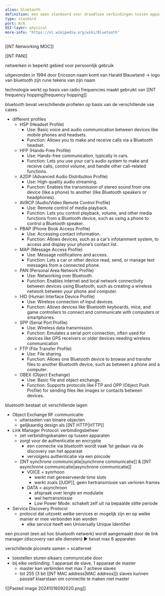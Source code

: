 ```yaml
---
alias: bluetooth
definition: een open standaard voor draadloze verbindingen tussen apparaten op korte afstand
type: standard
port: N/A
OSI-layer: physical
more-info: "https://nl.wikipedia.org/wiki/Bluetooth"
---
```

[[NT Networking MOC]]

[[NT PAN]]

netwerken in beperkt gebied voor persoonlijk gebruik

uitgevonden in 1994 door Ericsson
naam komt van Harald Blauwtand -> logo van bluetooth zijn rune tekens van zijn naam

technologie werkt op basis van radio frequencies
maakt gebruikt van [[NT frequency hopping|frequency hopping]] 

bluetooth bevat verschillende profielen op basis van de verschillende use cases

- different profiles
	- HSP (Headset Profile)
		- Use: Basic voice and audio communication between devices like mobile phones and headsets.
		- Function: Allows you to make and receive calls via a Bluetooth headset.
	- HFP (Hands-Free Profile)
		- Use: Hands-free communication, typically in cars.
		- Function: Lets you use your car’s audio system to make and receive calls, control volume, and handle other call-related functions.
	- A2DP (Advanced Audio Distribution Profile)
		- Use: High-quality audio streaming.
		- Function: Enables the transmission of stereo sound from one device (like a phone) to another (like Bluetooth speakers or headphones).
	- AVRCP (Audio/Video Remote Control Profile)
		- Use: Remote control of media playback.
		- Function: Lets you control playback, volume, and other media functions from a Bluetooth device, such as using a phone to control a Bluetooth speaker.
	- PBAP (Phone Book Access Profile)
		- Use: Accessing contact information.
		- Function: Allows devices, such as a car’s infotainment system, to access and display your phone’s contact list.
	- MAP (Message Access Profile)
		- Use: Message notifications and access.
		- Function: Lets a car or other device read, send, or manage text messages from a connected phone.
	- PAN (Personal Area Network Profile)
		- Use: Networking over Bluetooth.
		- Function: Enables internet and local network connectivity between devices using Bluetooth, such as creating a wireless network between your phone and computer.
	- HID (Human Interface Device Profile)
		- Use: Wireless connection of input devices.
		- Function: Allows devices like Bluetooth keyboards, mice, and game controllers to connect and communicate with computers or smartphones.
	- SPP (Serial Port Profile)
		- Use: Wireless data transmission.
		- Function: Emulates a serial port connection, often used for devices like GPS receivers or older devices needing wireless communication
	- FTP (File Transfer Profile)
		- Use: File sharing.
		- Function: Allows one Bluetooth device to browse and transfer files to another Bluetooth device, such as between a phone and a computer.
	- OBEX (Object Exchange)
		- Use: Basic file and object exchange.
		- Function: Supports protocols like FTP and OPP (Object Push Profile) for sending files like images or contacts between devices.

bluetooth bestaat uit verschillende lagen
- Object Exchange RF communicatie
	- uitwisselen van binaire objecten
	- gelijkaardig design als [[NT HTTP|HTTP]] 
- Link Manager Protocol: verbindingsbeheer
	- zet verbindingskanalen op tussen apparaten
	- zorgt voor de authenticatie en encryptie
		- een connectie via bluetooth wordt vaak 1st gedaan via de discovery van het apparaat
		- vervolgens authenticatie via een pincode
	- [[NT synchrone communicatie|synchrone communicatie]] & [[NT asynchrone communicatie|asynchrone communicatie]]
		- VOICE = synrhoon
			- werkt met gereserveerde time slots
			- werkt zoals [[UDP]], geen hertransmissie van verloren frames
		- DATA = asynchroon
			- afspraak over lengte en modulatie
			- wel hertransmissie
			- Low Power Mode: schakelt zelf uit na bepaalde stilte periode
- Service Discovery Protocol
	- protocol dat uitzoekt welke services er mogelijk zijn en op welke manier er mee verbonden kan worden
		- elke service heeft een Universally Unique Identifier

een piconet (een ad hoc bluetooth netwerk) wordt aangemaakt door de link manager (discovery van alle diensten)
▶ bevat max 8 apparaten

verschillende piconets samen = scatternet
- toestellen sturen elkaars communicatie door
- bij elke verbinding: 1 apparaat de slave, 1 apparaat de master
	- master kan verbinden met max 7 actieve slaves
	- tot 255 (3 bit [[NT MAC address|MAC address]]) slaves kunnen passief klaarstaan om connectie te maken met master

![[Pasted image 20241016092020.png]]

 